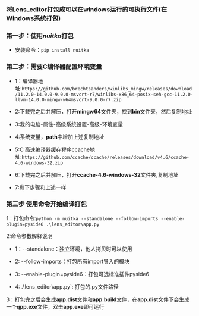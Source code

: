 ### 将Lens_editor打包成可以在windows运行的可执行文件(在Windows系统打包)
### 第一步：使用*nuitka*打包
* 安装命令：`pip install nuitka`

### 第二步：需要C编译器配置环境变量
* 1：编译器地址:`https://github.com/brechtsanders/winlibs_mingw/releases/download/11.2.0-14.0.0-9.0.0-msvcrt-r7/winlibs-x86_64-posix-seh-gcc-11.2.0-llvm-14.0.0-mingw-w64msvcrt-9.0.0-r7.zip`

* 2:下载完之后并解压，打开**mingw64**文件夹，找到**bin**文件夹，然后复制地址

* 3:我的电脑-属性-高级系统设置-高级-环境变量

* 4:系统变量，**path**中增加上述复制地址

* 5:C 高速编译器缓存程序ccache地址:`https://github.com/ccache/ccache/releases/download/v4.6/ccache-4.6-windows-32.zip`

* 6:下载完之后并解压，打开**ccache-4.6-windows-32**文件夹,复制地址

* 7:剩下步骤和上述一样

### 第三步 使用命令开始编译打包
1：打包命令:`python -m nuitka --standalone --follow-imports --enable-plugin=pyside6 .\lens_editor\app.py`

2:命令参数解释说明

* 1：--standalone：独立环境，他人拷贝时可以使用

* 2: --follow-imports：打包所有import导入的模块

* 3: --enable-plugin=pyside6：打包可选标准插件pyside6

* 4: .\lens_editor\app.py`: 打包的.py文件路径

3：打包完之后会生成**app.dist**文件和**app.build**文件，在**app.dist**文件下会生成一个**qpp.exe**文件，双击**app.exe**即可运行

